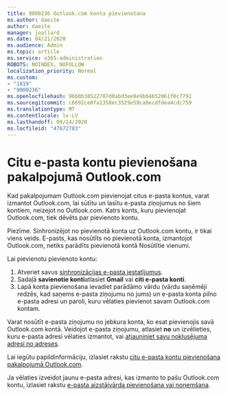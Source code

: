 ```yaml
---
title: 9000236 Outlook.com konta pievienošana
ms.author: daeite
author: daeite
manager: joallard
ms.date: 04/21/2020
ms.audience: Admin
ms.topic: article
ms.service: o365-administration
ROBOTS: NOINDEX, NOFOLLOW
localization_priority: Normal
ms.custom:
- "1819"
- "9000236"
ms.openlocfilehash: 96b0b38522707d0abd3ee9e9b64652061f0c7791
ms.sourcegitcommit: c6692ce0fa1358ec3529e59ca0ecdfdea4cdc759
ms.translationtype: MT
ms.contentlocale: lv-LV
ms.lasthandoff: 09/14/2020
ms.locfileid: "47672783"
---
```

# <a name="add-your-other-email-accounts-to-outlookcom"></a>Citu e-pasta kontu pievienošana pakalpojumā Outlook.com

Kad pakalpojumam Outlook.com pievienojat citus e-pasta kontus, varat izmantot Outlook.com, lai sūtītu un lasītu e-pasta ziņojumus no šiem kontiem, neizejot no Outlook.com. Katrs konts, kuru pievienojat Outlook.com, tiek dēvēts par pievienoto kontu.

Piezīme. Sinhronizējot no pievienotā konta uz Outlook.com kontu, ir tikai viens veids. E-pasts, kas nosūtīts no pievienotā konta, izmantojot Outlook.com, netiks parādīts pievienotā kontā Nosūtītie vienumi.

Lai pievienotu pievienoto kontu:

1. Atveriet savus [sinhronizācijas e-pasta iestatījumus](https://go.microsoft.com/fwlink/?linkid=875264).
2. Sadaļā **savienotie konti**atlasiet **Gmail** vai **citi e-pasta konti**.
3. Lapā konta pievienošana ievadiet parādāmo vārdu (vārdu saņēmēji redzēs, kad saņems e-pasta ziņojumu no jums) un e-pasta konta pilno e-pasta adresi un paroli, kuru vēlaties pievienot savam Outlook.com kontam.

Varat nosūtīt e-pasta ziņojumu no jebkura konta, ko esat pievienojis savā Outlook.com kontā. Veidojot e-pasta ziņojumu, atlasiet **no** un izvēlieties, kuru e-pasta adresi vēlaties izmantot, vai [atjauniniet savu noklusējuma adresi no adreses](https://go.microsoft.com/fwlink/?linkid=875264).

Lai iegūtu papildinformāciju, izlasiet rakstu [citu e-pasta kontu pievienošana pakalpojumā Outlook.com](https://support.office.com/article/c5224df4-5885-4e79-91ba-523aa743f0ba?wt.mc_id=Office_Outlook_com_Alchemy).

Ja vēlaties izveidot jaunu e-pasta adresi, kas izmanto to pašu Outlook.com kontu, izlasiet rakstu [e-pasta aizstājvārda pievienošana vai noņemšana](https://support.office.com/article/459b1989-356d-40fa-a689-8f285b13f1f2?wt.mc_id=Office_Outlook_com_Alchemy).